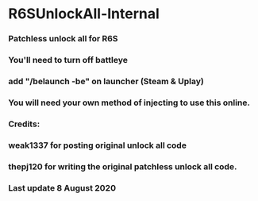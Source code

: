 # R6SUnlockAll-Internal
### Patchless unlock all for R6S
### You'll need to turn off battleye

### add "/belaunch -be" on launcher (Steam & Uplay)

### You will need your own method of injecting to use this online.

### Credits:
### weak1337 for posting original unlock all code

### thepj120 for writing the original patchless unlock all code.
### Last update 8 August 2020
